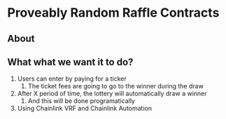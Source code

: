 # Proveably Random Raffle Contracts

## About

## What what we want it to do?

1. Users can enter by paying for a ticker
   1. The ticket fees are going to go to the winner during the draw
2. After X period of time, the lottery will automatically draw a winner
   1. And this will be done programatically
3. Using Chainlink VRF and Chainlink Automation